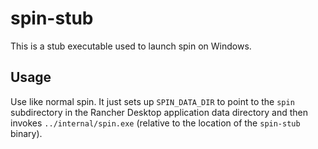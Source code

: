 # spin-stub

This is a stub executable used to launch spin on Windows.

## Usage

Use like normal spin. It just sets up `SPIN_DATA_DIR` to point to the `spin` subdirectory in the Rancher Desktop application data directory and then invokes `../internal/spin.exe` (relative to the location of the `spin-stub` binary).
